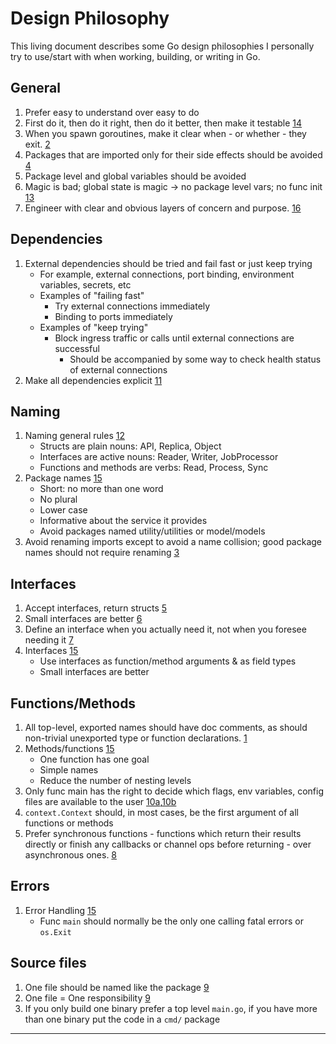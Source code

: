 # Design Philosophy

This living document describes some Go design philosophies I personally try to use/start with when working, building, or writing in Go.

## General

1. Prefer easy to understand over easy to do
2. First do it, then do it right, then do it better, then make it testable [14]
3. When you spawn goroutines, make it clear when - or whether - they exit. [2]
4. Packages that are imported only for their side effects should be avoided [4]
5. Package level and global variables should be avoided
6. Magic is bad; global state is magic → no package level vars; no func init [13]
7. Engineer with clear and obvious layers of concern and purpose. [16]

## Dependencies

1. External dependencies should be tried and fail fast or just keep trying
    - For example, external connections, port binding, environment variables, secrets, etc
    - Examples of "failing fast"
      - Try external connections immediately
      - Binding to ports immediately
    - Examples of "keep trying"
      - Block ingress traffic or calls until external connections are successful
        - Should be accompanied by some way to check health status of external connections
2. Make all dependencies explicit [11]

## Naming

1. Naming general rules [12]
    - Structs are plain nouns: API, Replica, Object
    - Interfaces are active nouns: Reader, Writer, JobProcessor
    - Functions and methods are verbs: Read, Process, Sync
2. Package names [15]
    - Short: no more than one word
    - No plural
    - Lower case
    - Informative about the service it provides
    - Avoid packages named utility/utilities or model/models
3. Avoid renaming imports except to avoid a name collision; good package names should not require renaming [3]

## Interfaces

1. Accept interfaces, return structs [5]
2. Small interfaces are better [6]
3. Define an interface when you actually need it, not when you foresee needing it [7]
4. Interfaces [15]
    - Use interfaces as function/method arguments & as field types
    - Small interfaces are better

## Functions/Methods

1. All top-level, exported names should have doc comments, as should non-trivial unexported type or function declarations. [1]
2. Methods/functions [15]
    - One function has one goal
    - Simple names
    - Reduce the number of nesting levels
3. Only func main has the right to decide which flags, env variables, config files are available to the user [10a],[10b]
4. `context.Context` should, in most cases, be the first argument of all functions or methods
5. Prefer synchronous functions - functions which return their results directly or finish any callbacks or channel ops before returning - over asynchronous ones. [8]

## Errors

1. Error Handling [15]
    - Func `main` should normally be the only one calling fatal errors or `os.Exit`

## Source files

1. One file should be named like the package [9]
2. One file = One responsibility [9]
3. If you only build one binary prefer a top level `main.go`, if you have more than one binary put the code in a `cmd/` package

---

[1]: https://github.com/golang/go/wiki/CodeReviewComments#doc-comments  
[2]: https://github.com/golang/go/wiki/CodeReviewComments#goroutine-lifetimes  
[3]: https://github.com/golang/go/wiki/CodeReviewComments#imports
[4]: https://github.com/golang/go/wiki/CodeReviewComments#import-blank
[5]: https://medium.com/@cep21/what-accept-interfaces-return-structs-means-in-go-2fe879e25ee8
[6]: https://www.practical-go-lessons.com/chap-40-design-recommendations?s=03#use-interfaces
[7]: http://c2.com/xp/YouArentGonnaNeedIt.html
[8]: https://github.com/golang/go/wiki/CodeReviewComments#synchronous-functions
[9]: https://www.practical-go-lessons.com/chap-40-design-recommendations?s=03#source-files
[10a]: https://thoughtbot.com/blog/where-to-define-command-line-flags-in-go
[10b]: https://peter.bourgon.org/go-best-practices-2016/#configuration 
[11]: https://peter.bourgon.org/go-best-practices-2016/#top-tip-9
[12]: https://twitter.com/peterbourgon/status/1121023995107782656
[13]: https://peter.bourgon.org/blog/2017/06/09/theory-of-modern-go.html
[14]: https://code.tutsplus.com/articles/master-developers-addy-osmani--net-31661
[15]: https://www.practical-go-lessons.com/chap-40-design-recommendations?s=03#key-takeaways
[16]: https://github.com/ardanlabs/service/wiki#design-philosophy-review-and-culture
